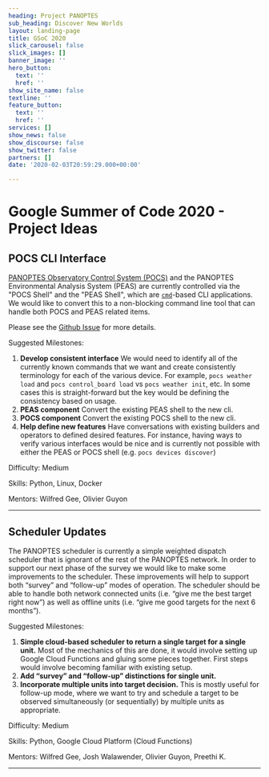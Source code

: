 ```yaml
---
heading: Project PANOPTES
sub_heading: Discover New Worlds
layout: landing-page
title: GSoC 2020
slick_carousel: false
slick_images: []
banner_image: ''
hero_button:
  text: ''
  href: ''
show_site_name: false
textline: ''
feature_button:
  text: ''
  href: ''
services: []
show_news: false
show_discourse: false
show_twitter: false
partners: []
date: '2020-02-03T20:59:29.000+00:00'

---
```


# Google Summer of Code 2020 - Project Ideas

## POCS CLI Interface

[PANOPTES Observatory Control System (POCS)](https://github.com/panoptes/POCS.git) and the PANOPTES Environmental Analysis System (PEAS) are currently controlled via the "POCS Shell" and the "PEAS Shell", which are [`cmd`](https://docs.python.org/3/library/cmd.html)-based CLI applications. We would like to convert this to a non-blocking command line tool that can handle both POCS and PEAS related items.

Please see the [Github Issue](https://github.com/panoptes/POCS/issues/954) for more details.

Suggested Milestones:

1. **Develop consistent interface** We would need to identify all of the currently known commands that we want and create consistently terminology for each of the various device. For example, `pocs weather load` and `pocs control_board load` vs `pocs weather init`, etc. In some cases this is straight-forward but the key would be defining the consistency based on usage.
2. **PEAS component** Convert the existing PEAS shell to the new cli.
3. **POCS component** Convert the existing POCS shell to the new cli.
3. **Help define new features** Have conversations with existing builders and operators to defined desired features. For instance, having ways to verify various interfaces would be nice and is currently not possible with either the PEAS or POCS shell (e.g. `pocs devices discover`)

Difficulty: Medium

Skills: Python, Linux, Docker

Mentors: Wilfred Gee, Olivier Guyon

<hr>

## Scheduler Updates

The PANOPTES scheduler is currently a simple weighted dispatch scheduler that is ignorant of the rest of the PANOPTES network. In order to support our next phase of the survey we would like to make some improvements to the scheduler. These improvements will help to support both “survey” and “follow-up” modes of operation. The scheduler should be able to handle both network connected units (i.e. “give me the best target right now”) as well as offline units (i.e. “give me good targets for the next 6 months”).

Suggested Milestones:

1. **Simple cloud-based scheduler to return a single target for a single unit.** Most of the mechanics of this are done, it would involve setting up Google Cloud Functions and gluing some pieces together. First steps would involve becoming familiar with existing setup.
2. **Add “survey” and “follow-up” distinctions for single unit.**
3. **Incorporate multiple units into target decision.** This is mostly useful for follow-up mode, where we want to try and schedule a target to be observed simultaneously (or sequentially) by multiple units as appropriate.

Difficulty: Medium

Skills: Python, Google Cloud Platform (Cloud Functions)

Mentors: Wilfred Gee, Josh Walawender, Olivier Guyon, Preethi K.

<hr>
